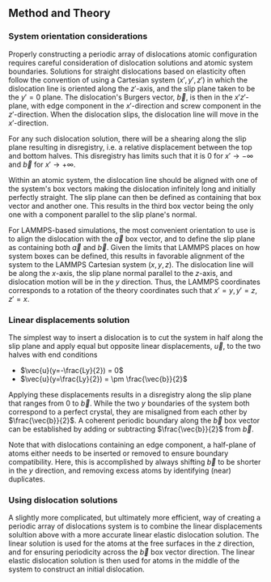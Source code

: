 ## Method and Theory

### System orientation considerations

Properly constructing a periodic array of dislocations atomic configuration requires careful consideration of dislocation solutions and atomic system boundaries.  Solutions for straight dislocations based on elasticity often follow the convention of using a Cartesian system ($x', y', z'$) in which the dislocation line is oriented along the $z'$-axis, and the slip plane taken to be the $y'=0$ plane. The dislocation's Burgers vector, $\vec{b}$, is then in the $x'z'$-plane, with edge component in the $x'$-direction and screw component in the $z'$-direction.  When the dislocation slips, the dislocation line will move in the $x'$-direction.

For any such dislocation solution, there will be a shearing along the slip plane resulting in disregistry, i.e. a relative displacement between the top and bottom halves.  This disregistry has limits such that it is $0$ for $x' \to -\infty$ and $\vec{b}$ for $x' \to +\infty$.

Within an atomic system, the dislocation line should be aligned with one of the system's box vectors making the dislocation infinitely long and initially perfectly straight.  The slip plane can then be defined as containing that box vector and another one.  This results in the third box vector being the only one with a component parallel to the slip plane's normal.

For LAMMPS-based simulations, the most convenient orientation to use is to align the dislocation with the $\vec{a}$ box vector, and to define the slip plane as containing both $\vec{a}$ and $\vec{b}$.  Given the limits that LAMMPS places on how system boxes can be defined, this results in favorable alignment of the system to the LAMMPS Cartesian system ($x, y, z$). The dislocation line will be along the $x$-axis, the slip plane normal parallel to the $z$-axis, and dislocation motion will be in the $y$ direction. Thus, the LAMMPS coordinates corresponds to a rotation of the theory coordinates such that $x'=y, y'=z, z'=x$.

### Linear displacements solution

The simplest way to insert a dislocation is to cut the system in half along the slip plane and apply equal but opposite linear displacements, $\vec{u}$, to the two halves with end conditions

- $\vec{u}(y=-\frac{Ly}{2}) = 0$
- $\vec{u}(y=\frac{Ly}{2}) = \pm \frac{\vec{b}}{2}$

Applying these displacements results in a disregistry along the slip plane that ranges from $0$ to $\vec{b}$.  While the two $y$ boundaries of the system both correspond to a perfect crystal, they are misaligned from each other by $\frac{\vec{b}}{2}$.  A coherent periodic boundary along the $\vec{b}$ box vector can be established by adding or subtracting $\frac{\vec{b}}{2}$ from $\vec{b}$.  

Note that with dislocations containing an edge component, a half-plane of atoms either needs to be inserted or removed to ensure boundary compatibility. Here, this is accomplished by always shifting $\vec{b}$ to be shorter in the $y$ direction, and removing excess atoms by identifying (near) duplicates.

### Using dislocation solutions

A slightly more complicated, but ultimately more efficient, way of creating a periodic array of dislocations system is to combine the linear displacements solultion above with a more accurate linear elastic dislocation solution.  The linear solution is used for the atoms at the free surfaces in the $z$ direction, and for ensuring periodicity across the $\vec{b}$ box vector direction.  The linear elastic dislocation solution is then used for atoms in the middle of the system to construct an initial dislocation.
